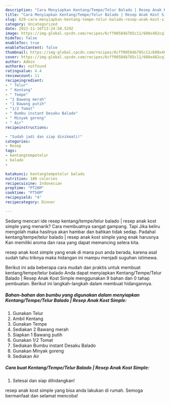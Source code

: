 ```yaml
---
description: "Cara Menyiapkan Kentang/Tempe/Telur Balado | Resep Anak Kost Simple yang Sempurna, Buat Buka Puasa}"
title: "Cara Menyiapkan Kentang/Tempe/Telur Balado | Resep Anak Kost Simple yang Sempurna, Buat Buka Puasa}"
slug: 629-cara-menyiapkan-kentang-tempe-telur-balado-resep-anak-kost-simple-yang-sempurna-buat-buka-puasa
category: Uncategorized
date: 2022-11-16T13:24:58.529Z
image: https://img-global.cpcdn.com/recipes/6cff00584b785c11/680x482cq70/kentangtempetelur-balado-resep-anak-kost-simple-foto-resep-utama.jpg
hideToc: false
enableToc: true
enableTocContent: false
thumbnail: https://img-global.cpcdn.com/recipes/6cff00584b785c11/680x482cq70/kentangtempetelur-balado-resep-anak-kost-simple-foto-resep-utama.jpg
cover: https://img-global.cpcdn.com/recipes/6cff00584b785c11/680x482cq70/kentangtempetelur-balado-resep-anak-kost-simple-foto-resep-utama.jpg
author: Admin
authorAv: notfound
ratingvalue: 4.4
reviewcount: 11
recipeingredient:
- " Telur"
- " Kentang"
- " Tempe"
- "2 Bawang merah"
- "1 Bawang putih"
- "1/2 Tomat"
- " Bumbu instant Desaku Balado"
- " Minyak goreng"
- " Air"
recipeinstructions:

- "Sudah jadi dan siap dinikmati!"
categories:
- Resep
tags:
- kentangtempetelur
- balado
- 

katakunci: kentangtempetelur balado  
nutrition: 180 calories
recipecuisine: Indonesian
preptime: "PT26M"
cooktime: "PT56M"
recipeyield: "4"
recipecategory: Dinner

---
```



Sedang mencari ide resep kentang/tempe/telur balado | resep anak kost simple yang menarik? Cara membuatnya sangat gampang. Tapi Jika keliru mengolah maka hasilnya akan hambar dan bahkan tidak sedap. Padahal kentang/tempe/telur balado | resep anak kost simple yang enak harusnya Kan memiliki aroma dan rasa yang dapat memancing selera kita.

 resep anak kost simple yang enak di mana pun anda berada, karena asal sudah tahu triknya maka hidangan ini mampu menjadi suguhan istimewa.


Berikut ini ada beberapa cara mudah dan praktis untuk membuat kentang/tempe/telur balado  Anda dapat menyiapkan Kentang/Tempe/Telur Balado | Resep Anak Kost Simple menggunakan 9 bahan dan 0 tahap pembuatan. Berikut ini langkah-langkah dalam membuat hidangannya.

<!--inarticleads1-->

##### Bahan-bahan dan bumbu yang digunakan dalam menyiapkan Kentang/Tempe/Telur Balado | Resep Anak Kost Simple:

1. Gunakan  Telur
1. Ambil  Kentang
1. Gunakan  Tempe
1. Sediakan 2 Bawang merah
1. Siapkan 1 Bawang putih
1. Gunakan 1/2 Tomat
1. Sediakan  Bumbu instant Desaku Balado
1. Gunakan  Minyak goreng
1. Sediakan  Air




<!--inarticleads2-->

##### Cara buat Kentang/Tempe/Telur Balado | Resep Anak Kost Simple:


1. Selesai dan siap dihidangkan!



 resep anak kost simple yang bisa anda lakukan di rumah. Semoga bermanfaat dan selamat mencoba!
